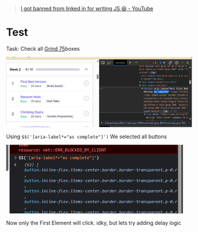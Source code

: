 > [I got banned from linked in for writing JS 😆 - YouTube](https://www.youtube.com/watch?v=zU-QcfOrvCk&ab_channel=WesBos)




# Test

Task: Check all [Grind 75](https://www.techinterviewhandbook.org/grind75)boxes

![](../../z.Images/Pasted%20image%2020230601164203.png)

Using `$$('[aria-label*="as complete"]')` We selected all buttons

![](../../z.Images/Pasted%20image%2020230601164327.png)

Now only the First Element will click. idky, but lets try adding delay logic
